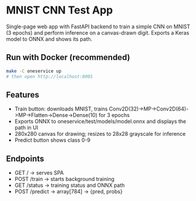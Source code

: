 # MNIST CNN Test App

Single-page web app with FastAPI backend to train a simple CNN on MNIST (3 epochs) and perform inference on a canvas-drawn digit. Exports a Keras model to ONNX and shows its path.

## Run with Docker (recommended)

```bash
make -C oneservice up
# then open http://localhost:8001
```

## Features
- Train button: downloads MNIST, trains Conv2D(32)->MP->Conv2D(64)->MP->Flatten->Dense->Dense(10) for 3 epochs
- Exports ONNX to oneservice/test/models/model.onnx and displays the path in UI
- 280x280 canvas for drawing; resizes to 28x28 grayscale for inference
- Predict button shows class 0-9

## Endpoints
- GET /           -> serves SPA
- POST /train     -> starts background training
- GET /status     -> training status and ONNX path
- POST /predict   -> array[784] -> {pred, probs}
